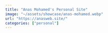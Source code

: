 ```yaml
---
title: "Anas Mohamed's Personal Site"
image: "~/assets/showcase/anas-mohamed.webp"
url: "https://anasweb.site/"
categories: ["personal"]
---
```

